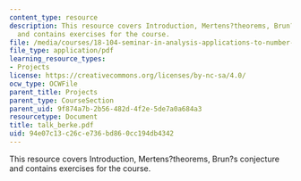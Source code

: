 ```yaml
---
content_type: resource
description: This resource covers Introduction, Mertens?theorems, Brun?s conjecture
  and contains exercises for the course.
file: /media/courses/18-104-seminar-in-analysis-applications-to-number-theory-fall-2006/94e07c13c26ce736bd860cc194db4342_talk_berke.pdf
file_type: application/pdf
learning_resource_types:
- Projects
license: https://creativecommons.org/licenses/by-nc-sa/4.0/
ocw_type: OCWFile
parent_title: Projects
parent_type: CourseSection
parent_uid: 9f874a7b-2b56-482d-4f2e-5de7a0a684a3
resourcetype: Document
title: talk_berke.pdf
uid: 94e07c13-c26c-e736-bd86-0cc194db4342
---
```

This resource covers Introduction, Mertens?theorems, Brun?s conjecture and contains exercises for the course.
